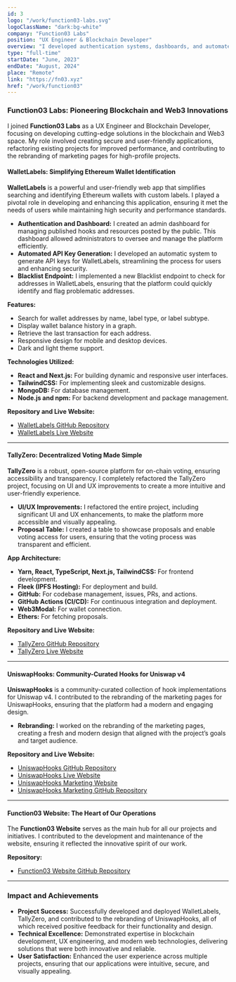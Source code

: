 ```yaml
---
id: 3
logo: "/work/function03-labs.svg"
logoClassName: "dark:bg-white"
company: "Function03 Labs"
position: "UX Engineer & Blockchain Developer"
overview: "I developed authentication systems, dashboards, and automated API key generation for WalletLabels, refactored TallyZero for improved UI/UX, and contributed to the rebranding of UniswapHooks marketing pages."
type: "full-time"
startDate: "June, 2023"
endDate: "August, 2024"
place: "Remote"
link: "https://fn03.xyz"
href: "/work/function03"
---
```


### Function03 Labs: Pioneering Blockchain and Web3 Innovations

I joined **Function03 Labs** as a UX Engineer and Blockchain Developer, focusing on developing cutting-edge solutions in the blockchain and Web3 space. My role involved creating secure and user-friendly applications, refactoring existing projects for improved performance, and contributing to the rebranding of marketing pages for high-profile projects.

#### **WalletLabels: Simplifying Ethereum Wallet Identification**

**WalletLabels** is a powerful and user-friendly web app that simplifies searching and identifying Ethereum wallets with custom labels. I played a pivotal role in developing and enhancing this application, ensuring it met the needs of users while maintaining high security and performance standards.

- **Authentication and Dashboard:** I created an admin dashboard for managing published hooks and resources posted by the public. This dashboard allowed administrators to oversee and manage the platform efficiently.
- **Automated API Key Generation:** I developed an automatic system to generate API keys for WalletLabels, streamlining the process for users and enhancing security.
- **Blacklist Endpoint:** I implemented a new Blacklist endpoint to check for addresses in WalletLabels, ensuring that the platform could quickly identify and flag problematic addresses.

**Features:**

- Search for wallet addresses by name, label type, or label subtype.
- Display wallet balance history in a graph.
- Retrieve the last transaction for each address.
- Responsive design for mobile and desktop devices.
- Dark and light theme support.

**Technologies Utilized:**

- **React and Next.js:** For building dynamic and responsive user interfaces.
- **TailwindCSS:** For implementing sleek and customizable designs.
- **MongoDB:** For database management.
- **Node.js and npm:** For backend development and package management.

**Repository and Live Website:**

- [WalletLabels GitHub Repository](https://github.com/function03-labs/WalletLabels)
- [WalletLabels Live Website](https://walletlabels.xyz)

---

#### **TallyZero: Decentralized Voting Made Simple**

**TallyZero** is a robust, open-source platform for on-chain voting, ensuring accessibility and transparency. I completely refactored the TallyZero project, focusing on UI and UX improvements to create a more intuitive and user-friendly experience.

- **UI/UX Improvements:** I refactored the entire project, including significant UI and UX enhancements, to make the platform more accessible and visually appealing.
- **Proposal Table:** I created a table to showcase proposals and enable voting access for users, ensuring that the voting process was transparent and efficient.

**App Architecture:**

- **Yarn, React, TypeScript, Next.js, TailwindCSS:** For frontend development.
- **Fleek (IPFS Hosting):** For deployment and build.
- **GitHub:** For codebase management, issues, PRs, and actions.
- **GitHub Actions (CI/CD):** For continuous integration and deployment.
- **Web3Modal:** For wallet connection.
- **Ethers:** For fetching proposals.

**Repository and Live Website:**

- [TallyZero GitHub Repository](https://github.com/function03-labs/tally-zero)
- [TallyZero Live Website](https://tally-zero.preview.tally.xyz)

---

#### **UniswapHooks: Community-Curated Hooks for Uniswap v4**

**UniswapHooks** is a community-curated collection of hook implementations for Uniswap v4. I contributed to the rebranding of the marketing pages for UniswapHooks, ensuring that the platform had a modern and engaging design.

- **Rebranding:** I worked on the rebranding of the marketing pages, creating a fresh and modern design that aligned with the project’s goals and target audience.

**Repository and Live Website:**

- [UniswapHooks GitHub Repository](https://github.com/function03-labs/uniswaphooks)
- [UniswapHooks Live Website](https://uniswaphooks.com)
- [UniswapHooks Marketing Website](https://uniswaphooks-marketing.vercel.app/)
- [UniswapHooks Marketing GitHub Repository](https://github.com/function03-labs/hooks-fyi)

---

#### **Function03 Website: The Heart of Our Operations**

The **Function03 Website** serves as the main hub for all our projects and initiatives. I contributed to the development and maintenance of the website, ensuring it reflected the innovative spirit of our work.

**Repository:**

- [Function03 Website GitHub Repository](https://github.com/function03-labs/website)

---

### Impact and Achievements

- **Project Success:** Successfully developed and deployed WalletLabels, TallyZero, and contributed to the rebranding of UniswapHooks, all of which received positive feedback for their functionality and design.
- **Technical Excellence:** Demonstrated expertise in blockchain development, UX engineering, and modern web technologies, delivering solutions that were both innovative and reliable.
- **User Satisfaction:** Enhanced the user experience across multiple projects, ensuring that our applications were intuitive, secure, and visually appealing.
